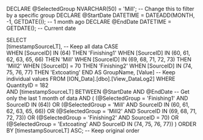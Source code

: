 DECLARE @SelectedGroup NVARCHAR(50) = 'Mill'; -- Change this to filter by a specific group
DECLARE @StartDate DATETIME = DATEADD(MONTH, -1, GETDATE()); -- 1 month ago
DECLARE @EndDate DATETIME = GETDATE(); -- Current date

SELECT  
    [timestampSourceLT], -- Keep all data
    CASE  
        WHEN [SourceID] IN (64) THEN 'Finishing1'
        WHEN [SourceID] IN (60, 61, 62, 63, 65, 66) THEN 'Mill' 
        WHEN [SourceID] IN (69, 68, 71, 72, 73) THEN 'Mill2' 
        WHEN [SourceID] = 70 THEN 'Finishing2'
        WHEN [SourceID] IN (74, 75, 76, 77) THEN 'Extcoating' 
    END AS GroupName, 
    [Value] -- Keep individual values
FROM [ION_Data].[dbo].[View_DataLog2] 
WHERE QuantityID = 182  
    AND [timestampSourceLT] BETWEEN @StartDate AND @EndDate -- Get only the last 1 month of data
    AND (
        (@SelectedGroup = 'Finishing1' AND SourceID IN (64)) 
        OR (@SelectedGroup = 'Mill' AND SourceID IN (60, 61, 62, 63, 65, 66)) 
        OR (@SelectedGroup = 'Mill2' AND SourceID IN (69, 68, 71, 72, 73)) 
        OR (@SelectedGroup = 'Finishing2' AND SourceID = 70)
        OR (@SelectedGroup = 'Extcoating' AND SourceID IN (74, 75, 76, 77))
    )
ORDER BY [timestampSourceLT] ASC; -- Keep original order